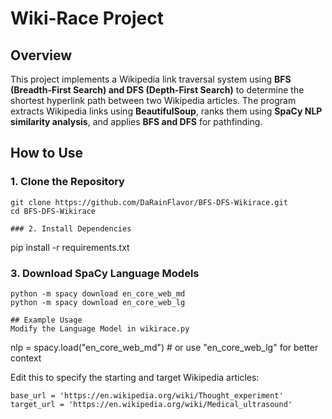 # Wiki-Race Project

## Overview
This project implements a Wikipedia link traversal system using **BFS (Breadth-First Search) and DFS (Depth-First Search)** to determine the shortest hyperlink path between two Wikipedia articles. The program extracts Wikipedia links using **BeautifulSoup**, ranks them using **SpaCy NLP similarity analysis**, and applies **BFS and DFS** for pathfinding.

## How to Use

### 1. Clone the Repository
```
git clone https://github.com/DaRainFlavor/BFS-DFS-Wikirace.git
cd BFS-DFS-Wikirace

### 2. Install Dependencies
```
pip install -r requirements.txt

### 3. Download SpaCy Language Models
```
python -m spacy download en_core_web_md
python -m spacy download en_core_web_lg

## Example Usage
Modify the Language Model in wikirace.py
```
nlp = spacy.load("en_core_web_md")  # or use "en_core_web_lg" for better context

Edit this to specify the starting and target Wikipedia articles:
```
base_url = 'https://en.wikipedia.org/wiki/Thought_experiment'
target_url = 'https://en.wikipedia.org/wiki/Medical_ultrasound'
